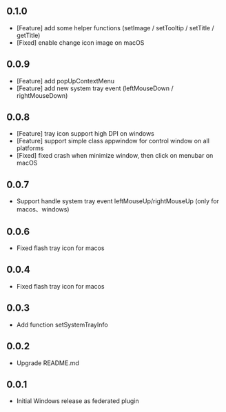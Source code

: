 ## 0.1.0

* [Feature] add some helper functions (setImage / setTooltip / setTitle / getTitle)
* [Fixed] enable change icon image on macOS

## 0.0.9

* [Feature] add popUpContextMenu
* [Feature] add new system tray event (leftMouseDown / rightMouseDown)
  
## 0.0.8

* [Feature] tray icon support high DPI on windows
* [Feature] support simple class appwindow for control window on all platforms
* [Fixed] fixed crash when minimize window, then click on menubar on macOS

## 0.0.7

* Support handle system tray event leftMouseUp/rightMouseUp (only for macos、windows)

## 0.0.6

* Fixed flash tray icon for macos

## 0.0.4

* Fixed flash tray icon for macos

## 0.0.3

* Add function setSystemTrayInfo

## 0.0.2

* Upgrade README.md

## 0.0.1

* Initial Windows release as federated plugin